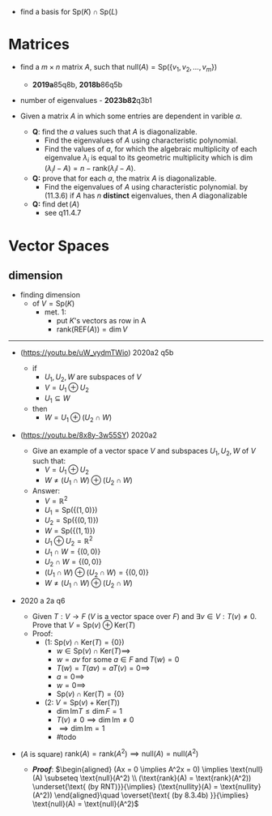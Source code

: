 - find a basis for $\text{Sp}(K)\cap\text{Sp}(L)$
# Matrices

- find a $m\times n$ matrix $A$, such that $\text{null}(A)=\text{Sp}(\{ v_{1},v_{2},\dots,v_{m} \})$ 
	- **2019a**85q8b, **2018b**86q5b
- number of eigenvalues - **2023b82**q3b1

- Given a matrix $A$ in which some entries are dependent in varible $a$. 
	- **Q**: find the $a$ values such that $A$ is diagonalizable. 
		 - Find the eigenvalues of $A$ using characteristic polynomial.
		 - Find the values of $a$, for which the algebraic multiplicity of each eigenvalue $\lambda_{i}$ is equal to its geometric multiplicity which is $\dim{(\lambda_{i}I-A)}=n-\text{rank}(\lambda_{i}I-A)$.
	 - **Q:** prove that for each $a$, the matrix $A$ is diagonalizable.
		 - Find the eigenvalues of $A$ using characteristic polynomial. by (11.3.6) if $A$ has $n$ **distinct** eigenvalues, then $A$ diagonalizable
	- **Q:** find $\det(A)$
		- see q11.4.7
 
# Vector Spaces 

## dimension 

- finding dimension 
	- of $V=\text{Sp}(K)$
		- met. 1:
			- put $K$'s vectors as row in A
			- $\text{rank}(\text{REF}(A))=\dim{V}$


___

- (https://youtu.be/uW_vydmTWio) 2020a2 q5b
	- if
		- $U_1, U_2, W$ are subspaces of $V$
		- $V=U_1\oplus U_2$
		- $U_1 \subseteq W$
	- then
		- $W=U_1 \oplus (U_2\cap W)$
- (https://youtu.be/8x8y-3w55SY) 2020a2 
	- Give an example of a vector space $V$ and subspaces $U_1, U_2, W$ of $V$ such that:
		- $V=U_1\oplus U_2$
		- $W \neq (U_1 \cap W) \oplus (U_2 \cap W)$
	- Answer: 
		- $V=\mathbb{R}^2$
		- $U_1=\text{Sp}(\{ (1,0) \})$
		- $U_2=\text{Sp}(\{ (0,1) \})$
		- $W=\text{Sp}(\{ (1,1) \})$
		- $U_1\oplus U_2=\mathbb{R}^2$
		- $U_1 \cap W=\{ (0,0) \}$
		- $U_2 \cap W=\{ (0,0) \}$
		- $(U_1 \cap W) \oplus (U_2 \cap W)=\{ (0,0) \}$
		- $W \neq (U_1 \cap W) \oplus (U_2 \cap W)$
- 2020 a 2a q6
	-  Given $T:V\to F$ ($V$ is a vector space over $F$) and $\exists v \in V: T(v)\neq 0$. Prove that $V=\text{Sp}(v)\oplus \text{Ker}(T)$
	- Proof:
		- (1: $\text{Sp}(v)\cap \text{Ker}(T)=\{ 0 \}$)
			- $w\in \text{Sp}(v)\cap \text{Ker}(T) \implies$
			- $w=av$ for some $a\in F$ and $T(w)=0$
			- $T(w)=T(av)=aT(v)=0\implies$
			- $a=0\implies$
			- $w=0\implies$
			- $\text{Sp}(v)\cap \text{Ker}(T)=\{ 0 \}$
		- (2: $V=\text{Sp}(v)+\text{Ker}(T)$)
			- $\dim \text{Im} T\leq \dim F = 1$
			- $T(v)\neq 0 \implies \dim \text{Im}\neq 0$
			- $\implies \dim \text{Im}=1$ 
			- #todo







- ($A$ is square) $\text{rank}(A)=\text{rank}(A^2)\implies \text{null}(A)=\text{null}(A^2)$
	- ___Proof___: 
	$\begin{aligned} (Ax = 0 \implies A^2x = 0) \implies \text{null}(A) \subseteq \text{null}(A^2) \\ (\text{rank}(A) = \text{rank}(A^2)) \underset{\text{ (by RNT)}}{\implies} (\text{nullity}(A) = \text{nullity}(A^2))  \end{aligned}\quad \overset{\text{ (by 8.3.4b)   }}{\implies} \text{null}(A) = \text{null}(A^2)$
	



